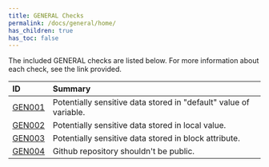 ```yaml
---
title: GENERAL Checks
permalink: /docs/general/home/
has_children: true
has_toc: false
---
```


The included GENERAL checks are listed below. For more information about each check, see the link provided.

| ID  | Summary |
|:-------|:-------------|
|[GEN001](/docs/general/GEN001)|Potentially sensitive data stored in "default" value of variable.|
|[GEN002](/docs/general/GEN002)|Potentially sensitive data stored in local value.|
|[GEN003](/docs/general/GEN003)|Potentially sensitive data stored in block attribute.|
|[GEN004](/docs/general/GEN004)|Github repository shouldn't be public.|

